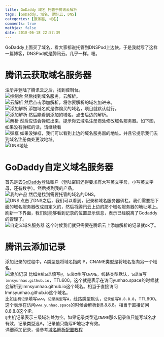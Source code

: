 ```yaml
---
title: GoDaddy 域名 托管于腾讯云解析
tags: [GoDaddy, 域名, 腾讯云, DNS]
categories: [服务器, 域名]
comments: true
mathjax: false
date: 2018-06-18 22:57:39
---
```

GoDaddy上面买了域名，看大家都说托管到DNSPod上边快。于是我就写了这样一篇博客，DNSPod就是腾讯云。几乎一样。嗯。  

<!-- more -->

# 腾讯云获取域名服务器
注册并登陆了腾讯云之后，找到控制台。  
![控制台](http://images.yunhao.space/pica/godaddy-domain-dns-on-tencent-cloud/tencent-control-panel.png)
然后找到域名服务，云解析。  
![云解析](http://images.yunhao.space/pica/godaddy-domain-dns-on-tencent-cloud/service.png)
然后点击添加解析。将你要解析的域名加进来。  
![添加解析](http://images.yunhao.space/pica/godaddy-domain-dns-on-tencent-cloud/add-parsing.png)
添加域名就是你购买的域名，项目就默认就行。  
![添加解析](http://images.yunhao.space/pica/godaddy-domain-dns-on-tencent-cloud/parsing-info.png)
然后能看到添加的域名，点击后边的解析。  
![解析](http://images.yunhao.space/pica/godaddy-domain-dns-on-tencent-cloud/parsing.png)
然后应该会弹框出来，提示你去域名注册商处修改域名服务器。如下图，如果没有弹框的话，请继续看  
![弹框](http://images.yunhao.space/pica/godaddy-domain-dns-on-tencent-cloud/1.png)
如果没弹框，我们可以看到上边的域名服务器的地址。并且它提示我们去到域名注册商处更改地址。  
![DNS地址](http://images.yunhao.space/pica/godaddy-domain-dns-on-tencent-cloud/dns-address.png)

# GoDaddy自定义域名服务器
首先是去[GoDaddy](https://sg.godaddy.com/zh/)登陆账户（登陆密码还得要求有大写英文字母，小写英文字母，还有数字）。然后找到我的产品。  
![我的产品](http://images.yunhao.space/pica/godaddy-domain-dns-on-tencent-cloud/godaddy-production.png)
然后是找到需要托管的域名的DNS。  
![DNS](http://images.yunhao.space/pica/godaddy-domain-dns-on-tencent-cloud/godaddy-dns.png)
点击了DNS之后，我们可以看到，记录和域名服务器俩栏。我们需要把下面的域名服务器改成自定义的，然后将腾讯云上边的那个域名服务器的地址填上。刷新一下界面，我们就能够看到记录的位置显示信息，表示已经脱离了Godaddy的管理了。  
![自定义域名服务器](http://images.yunhao.space/pica/godaddy-domain-dns-on-tencent-cloud/customized-dns.png)
这个时候我们就只需要在腾讯云上添加解析的记录就ok了。  

# 腾讯云添加记录
添加记录的过程中，A类型是将域名指向IP，CNAME类型是将域名指向另一个域名。  
![添加记录](http://images.yunhao.space/pica/godaddy-domain-dns-on-tencent-cloud/add-record.png)
比如`主机记录`填写`@`，`记录类型`写`CNAME`，线路类型默认，`记录值`写`lmnsyunhao.github.io`，TTL600。这个就是表示在访问yunhao.space的时候就会解析到lmnsyunhao.github.io这个域名。相当于直接访问lmnsyunhao.github.io这个域名。  
比如`主机记录`填写`www`，`记录类型`写`A`，线路类型默认，`记录值`写`8.8.8.8`，TTL600。这个表示在访问`www.yunhao.space`的时候会解析到8.8.8.8。相当于直接访问8.8.8.8这个IP。  
`@`主机记录表示三级域名处为空。如果记录类型选`CNAME`那么记录值只能写域名才有效，记录类型选A，记录值只能写IP地址才有效。  
详细添加记录，请参考[域名解析配置教程](/2018/07/01/domain-name-parsing-setting-tutor/)  